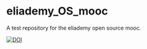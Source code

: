# eliademy_OS_mooc
A test repository for the eliademy open source mooc. 




[![DOI](https://zenodo.org/badge/DOI/10.5281/zenodo.2588285.svg)](https://doi.org/10.5281/zenodo.2588285)

